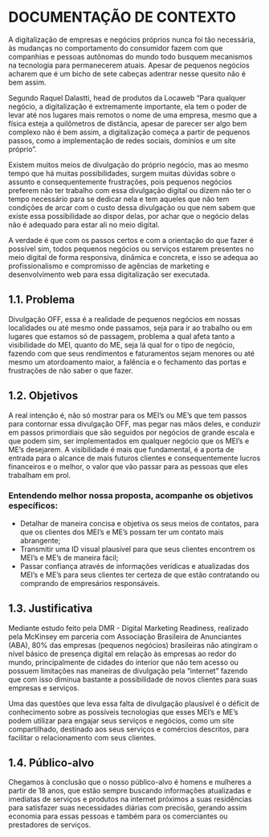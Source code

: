 <h1>DOCUMENTAÇÃO DE CONTEXTO</h1>
<p>A digitalização de empresas e negócios próprios nunca foi tão necessária, às mudanças no comportamento do consumidor fazem com que companhias e pessoas autônomas do mundo todo busquem mecanismos na tecnologia para permanecerem atuais. Apesar de pequenos negócios acharem que é um bicho de sete cabeças adentrar nesse quesito não é bem assim.</p>
<p>Segundo Raquel Dalastti, head de produtos da Locaweb “Para qualquer negócio, a digitalização é extremamente importante, ela tem o poder de levar até nos lugares mais remotos o nome de uma empresa, mesmo que a física esteja a quilômetros de distância, apesar de parecer ser algo bem complexo não é bem assim, a digitalização começa a partir de pequenos passos, como a implementação de redes sociais, domínios e um site próprio”.</p>
<p>Existem muitos meios de divulgação do próprio negócio, mas ao mesmo tempo que há muitas possibilidades, surgem muitas dúvidas sobre o assunto e consequentemente frustrações, pois pequenos negócios preferem não ter trabalho com essa divulgação digital ou dizem não ter o tempo necessário para se dedicar nela e tem aqueles que não tem condições de arcar com o custo dessa divulgação ou que nem sabem que existe essa possibilidade ao dispor delas, por achar que o negócio delas não é adequado para estar ali no meio digital.</p>
<p>A verdade é que com os passos certos e com a orientação do que fazer é possível sim, todos pequenos negócios ou serviços estarem presentes no meio digital de forma responsiva, dinâmica e concreta, e isso se adequa ao profissionalismo e compromisso de agências de marketing e desenvolvimento web para essa digitalização ser executada.</p>

<h2>1.1. Problema</h2>
<p>Divulgação OFF, essa é a realidade de pequenos negócios em nossas localidades ou até mesmo onde passamos, seja para ir ao trabalho ou em lugares que estamos só de passagem, problema a qual afeta tanto a visibilidade do MEI, quanto do ME, seja lá qual for o tipo de negócio, fazendo com que seus rendimentos e faturamentos sejam menores ou até mesmo um atordoamento maior, a falência e o fechamento das portas e frustrações de não saber o que fazer.</p>

<h2>1.2. Objetivos</h2>
<p>A real intenção é, não só mostrar para os MEI’s ou ME’s que tem passos para contornar essa divulgação OFF, mas pegar nas mãos deles, e conduzir em passos primordiais que são seguidos por negócios de grande escala e que podem sim, ser implementados em qualquer negócio que os MEI’s e ME’s desejarem. A visibilidade é mais que fundamental, é a porta de entrada para o alcance de mais futuros clientes e consequentemente lucros financeiros e o melhor, o valor que vão passar para as pessoas que eles trabalham em prol.</p>

<h3>Entendendo melhor nossa proposta, acompanhe os objetivos específicos:</h3>
<ul>
  <li>Detalhar de maneira concisa e objetiva os seus meios de contatos, para que os clientes dos MEI’s e ME’s possam ter um contato mais abrangente;</li>
<li>Transmitir uma ID visual plausível para que seus clientes encontrem os MEI’s e ME’s de maneira fácil;</li>
<li>Passar confiança através de informações verídicas e atualizadas dos MEI’s e ME’s para seus clientes ter certeza de que estão contratando ou comprando de empresários responsáveis.</li>
</ul>

<h2>1.3. Justificativa</h2>
<p>Mediante estudo feito pela DMR - Digital Marketing Readiness, realizado pela McKinsey em parceria com Associação Brasileira de Anunciantes (ABA), 80% das empresas (pequenos negócios) brasileiras não atingiram o nível básico de presença digital em relação às empresas ao redor do mundo, principalmente de cidades do interior que não tem acesso ou possuem limitações nas maneiras de divulgação pela “internet” fazendo que com isso diminua bastante a possibilidade de novos clientes para suas empresas e serviços.</p>
<p>Uma das questões que leva essa falta de divulgação plausível é o déficit de conhecimento sobre as possíveis tecnologias que esses MEI’s e ME’s podem utilizar para engajar seus serviços e negócios, como um site compartilhado, destinado aos seus serviços e comércios descritos, para facilitar o relacionamento com seus clientes.</p>

<h2>1.4. Público-alvo</h2>
<p>Chegamos à conclusão que o nosso público-alvo é homens e mulheres a partir de 18 anos, que estão sempre buscando informações atualizadas e imediatas de serviços e produtos na internet próximos a suas residências para satisfazer suas necessidades diárias com precisão, gerando assim economia para essas pessoas e também para os comerciantes ou prestadores de serviços.</p>

